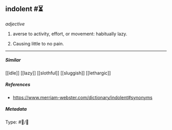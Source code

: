 ## indolent #⏳ 

_adjective_

1. averse to activity, effort, or movement: habitually lazy.

2. Causing little to no pain.

___

##### Similar

[[idle]]
[[lazy]] 
[[slothful]]
[[sluggish]]
[[lethargic]]

##### References

- https://www.merriam-webster.com/dictionary/indolent#synonyms

##### Metadata

Type: #💬/💬 

